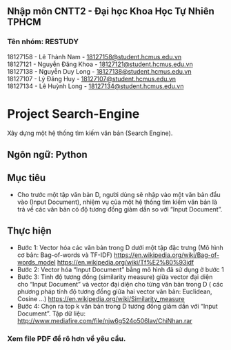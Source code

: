## Nhập môn CNTT2 - Đại học Khoa Học Tự Nhiên TPHCM
### Tên nhóm: RESTUDY
18127158 - Lê Thành Nam		-	18127158@student.hcmus.edu.vn	   
18127121	- Nguyễn Đăng Khoa	- 18127121@student.hcmus.edu.vn	   
18127138	- Nguyễn Duy Long			- 18127138@student.hcmus.edu.vn	    
18127107	- Lý Đăng Huy			-  18127107@student.hcmus.edu.vn      
18127134	- Lê Huỳnh Long		-	18127134@student.hcmus.edu.vn      

# Project Search-Engine
Xây dựng một hệ thống tìm kiếm văn bản (Search Engine). 
## Ngôn ngữ: Python
## Mục tiêu
- Cho trước một tập văn bản D, người dùng sẽ nhập vào một văn bản đầu vào (Input
Document), nhiệm vụ của một hệ thống tìm kiếm văn bản là trả về các văn bản có độ tương
đồng giảm dần so với “Input Document”. 

## Thực hiện
- Bước 1: Vector hóa các văn bản trong D dưới một tập đặc trưng (Mô hình cơ bản: Bag-of-words và TF-IDF)
https://en.wikipedia.org/wiki/Bag-of-words_model https://en.wikipedia.org/wiki/Tf%E2%80%93idf
- Bước 2: Vector hóa “Input Document” bằng mô hình đã sử dụng ở bước 1
- Bước 3: Tính độ tương đồng (similarity measure) giữa vector đại diện cho “Input Document”
và vector đại diện cho từng văn bản trong D ( các phương pháp tính độ tương đồng giữa hai
vector văn bản: Euclidean, Cosine …)
https://en.wikipedia.org/wiki/Similarity_measure
- Bước 4: Chọn ra top k văn bản trong D tương đồng giảm dần với “Input Document”.
Tập dữ liệu: http://www.mediafire.com/file/njw6g524o506lav/ChiNhan.rar

### Xem file PDF để rõ hơn về yêu cầu.
